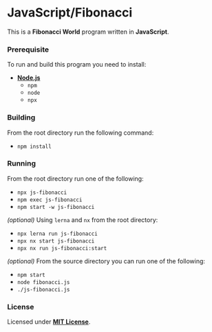 # JavaScript/Fibonacci

This is a **Fibonacci World** program written in **JavaScript**.

### Prerequisite

To run and build this program you need to install:

* [**Node.js**](https://nodejs.org/en/download/current)
  * `npm`
  * `node`
  * `npx`

### Building

From the root directory run the following command:

* `npm install`

### Running

From the root directory run one of the following:

* `npx js-fibonacci`
* `npm exec js-fibonacci`
* `npm start -w js-fibonacci`

_(optional)_ Using `lerna` and `nx` from the root directory:

* `npx lerna run js-fibonacci`
* `npx nx start js-fibonacci`
* `npx nx run js-fibonacci:start`

_(optional)_ From the source directory you can run one of the following:

* `npm start`
* `node fibonacci.js`
* `./js-fibonacci.js`

### License

Licensed under [**MIT License**](https://github.com/altersabeh/codes/blob/main/LICENSE).
